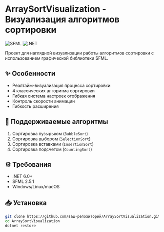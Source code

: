 # ArraySortVisualization - Визуализация алгоритмов сортировки

![SFML](https://img.shields.io/badge/SFML-2.5.1-blue) 
![.NET](https://img.shields.io/badge/.NET-6.0-purple)

Проект для наглядной визуализации работы алгоритмов сортировки с использованием графической библиотеки SFML.

## ✨ Особенности
- Реалтайм-визуализация процесса сортировки
- 4 классических алгоритма сортировки
- Гибкая система настроек отображения
- Контроль скорости анимации
- Гибкость расширения

## 🔢 Поддерживаемые алгоритмы
1. Сортировка пузырьком (`BubbleSort`)
2. Сортировка выбором (`SelectionSort`)
3. Сортировка вставками (`InsertionSort`)
4. Сортировка подсчетом (`CountingSort`)

## ⚙️ Требования
- .NET 6.0+
- SFML 2.5.1
- Windows/Linux/macOS

## 📥 Установка
```bash
git clone https://github.com/ваш-репозиторий/ArraySortVisualization.git
cd ArraySortVisualization
dotnet restore